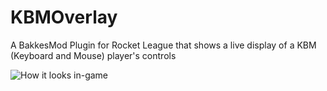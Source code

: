 # KBMOverlay
A BakkesMod Plugin for Rocket League that shows a live display of a KBM (Keyboard and Mouse) player's controls

![How it looks in-game](https://user-images.githubusercontent.com/36944229/215242394-6be46488-1afd-4600-8923-3b5249e35f7c.png)
